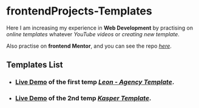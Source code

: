 # frontendProjects-Templates

Here I am increasing my experience in **Web Development** by practising on *online templates* whatever *YouTube videos* or *creating new template*.

Also practise on **frontend Mentor**, and you can see the repo [*here*](https://github.com/mdawoud27/frontendMentorChallenges).


## Templates List
* ### [Live Demo](https://leon-self.vercel.app/) of the first temp [*Leon - Agency Template*](https://github.com/mdawoud27/frontendProjects-Templates/tree/main/Template-01).

* ### [Live Demo](https://kasper-ecru.vercel.app/) of the 2nd temp [*Kasper Template*](https://github.com/mdawoud27/frontendProjects-Templates/tree/main/Template-02).
